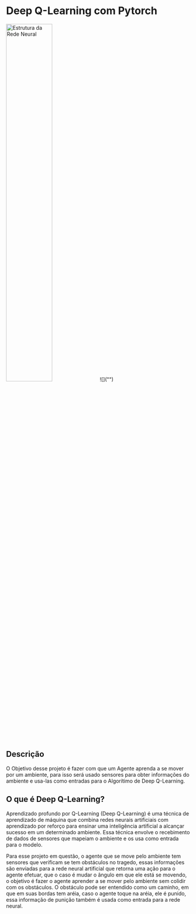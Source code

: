# Deep Q-Learning com Pytorch

<img src="./gcode_dqn.png" alt="Estrutura da Rede Neural" style="height: 50%; width:50%;"/>
![]("")

## Descrição
O Objetivo desse projeto é fazer com que um Agente aprenda a se mover por um ambiente, para isso será usado sensores para obter informações do ambiente e usa-las como entradas para o Algorítimo de Deep Q-Learning.


## O que é Deep Q-Learning?
Aprendizado profundo por Q-Learning (Deep Q-Learning) é uma técnica de aprendizado de máquina que combina redes neurais artificiais com aprendizado por reforço para ensinar uma inteligência artificial a alcançar sucesso em um determinado ambiente. Essa técnica envolve o recebimento de dados de sensores que mapeiam o ambiente e os usa como entrada para o modelo.

Para esse projeto em questão, o agente que se move pelo ambiente tem sensores que verificam se tem obstáculos no tragedo, essas informações são enviadas para a rede neural artificial que retorna uma ação para o agente efetuar, que o caso é mudar o ângulo em que ele está se movendo, o objetivo é fazer o agente aprender a se mover pelo ambiente sem colidir com os obstáculos.
O obstáculo pode ser entendido como um caminho, em que em suas bordas tem aréia, caso o agente toque na aréia, ele é punido, essa informação de punição também é usada como entrada para a rede neural.


